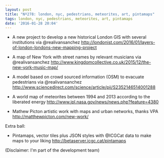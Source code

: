 ```yaml
---
layout: post
title: "Nº278: london, nyc, pedestrians, meteorites, art, pintamaps"
tags: london, nyc, pedestrians, meteorites, art, pintamaps
date: '2016-01-28 20:04'
---
```


* A new project to develop a new historical London GIS with several institutions via @realivansanchez
  http://londonist.com/2016/01/layers-of-london-londons-new-mapping-project

* A map of New York with street names by relevant musicians via @realivansanchez
  http://www.kingdomcollective.co.uk/2015/12/the-new-york-music-map/

* A model based on crowd sourced information (OSM) to evacuate pedestrians via @realivansanchez
  http://www.sciencedirect.com/science/article/pii/S2352146514001288

* A world map of meteorites between 1994 and 2013 according to the liberated energy
  http://www.jpl.nasa.gov/news/news.php?feature=4380

* Mathew Picton artistic work with maps and urban networks, thanks VPA
  http://matthewpicton.com/new-work/

Extra ball:

* Pintamaps, vector tiles plus JSON styles with @ICGCat data to make maps to your liking
  http://betaserver.icgc.cat/pintamaps

(Disclaimer: I'm part of the development team)


